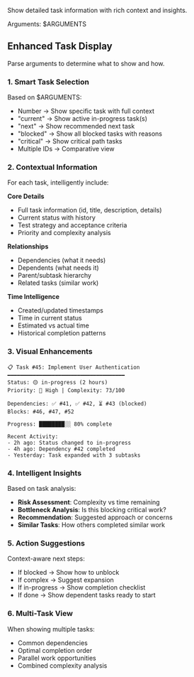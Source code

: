 Show detailed task information with rich context and insights.

Arguments: $ARGUMENTS

## Enhanced Task Display

Parse arguments to determine what to show and how.

### 1. **Smart Task Selection**

Based on $ARGUMENTS:
- Number → Show specific task with full context
- "current" → Show active in-progress task(s)
- "next" → Show recommended next task
- "blocked" → Show all blocked tasks with reasons
- "critical" → Show critical path tasks
- Multiple IDs → Comparative view

### 2. **Contextual Information**

For each task, intelligently include:

**Core Details**
- Full task information (id, title, description, details)
- Current status with history
- Test strategy and acceptance criteria
- Priority and complexity analysis

**Relationships**
- Dependencies (what it needs)
- Dependents (what needs it)
- Parent/subtask hierarchy
- Related tasks (similar work)

**Time Intelligence**
- Created/updated timestamps
- Time in current status
- Estimated vs actual time
- Historical completion patterns

### 3. **Visual Enhancements**

```
📋 Task #45: Implement User Authentication
━━━━━━━━━━━━━━━━━━━━━━━━━━━━━━━━━━━━━
Status: 🟡 in-progress (2 hours)
Priority: 🔴 High | Complexity: 73/100

Dependencies: ✅ #41, ✅ #42, ⏳ #43 (blocked)
Blocks: #46, #47, #52

Progress: ████████░░ 80% complete

Recent Activity:
- 2h ago: Status changed to in-progress
- 4h ago: Dependency #42 completed
- Yesterday: Task expanded with 3 subtasks
```

### 4. **Intelligent Insights**

Based on task analysis:
- **Risk Assessment**: Complexity vs time remaining
- **Bottleneck Analysis**: Is this blocking critical work?
- **Recommendation**: Suggested approach or concerns
- **Similar Tasks**: How others completed similar work

### 5. **Action Suggestions**

Context-aware next steps:
- If blocked → Show how to unblock
- If complex → Suggest expansion
- If in-progress → Show completion checklist
- If done → Show dependent tasks ready to start

### 6. **Multi-Task View**

When showing multiple tasks:
- Common dependencies
- Optimal completion order
- Parallel work opportunities
- Combined complexity analysis
